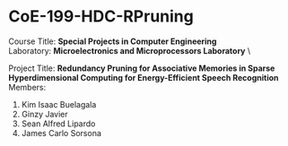 # CoE-199-HDC-RPruning

Course Title: **Special Projects in Computer Engineering** \
Laboratory: **Microelectronics and Microprocessors Laboratory** \

Project Title: **Redundancy Pruning for Associative Memories in Sparse Hyperdimensional Computing for Energy-Efficient Speech Recognition** \
Members:
1. Kim Isaac Buelagala
2. Ginzy Javier
3. Sean Alfred Lipardo
4. James Carlo Sorsona